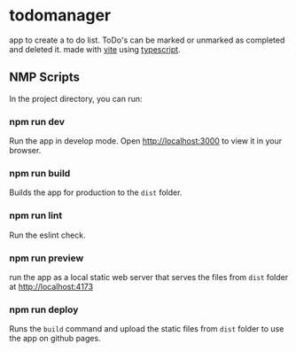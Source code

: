 # todomanager
app to create a to do list.
ToDo's can be marked or unmarked as completed and deleted it.
made with [vite](https://vitejs.dev/) using [typescript](https://www.typescriptlang.org/).

  
## NMP Scripts
In the project directory, you can run:

  
### npm run dev
Run the app in develop mode.
Open [http://localhost:3000](http://localhost:3000) to view it in your browser.

  
### npm run build
Builds the app for production to the `dist` folder.

  
### npm run lint
Run the eslint check.


### npm run preview
run the app as a local static web server that serves the files from `dist` folder at [http://localhost:4173](http://localhost:4173)

  
### npm run deploy
Runs the `build` command and upload the static files from `dist` folder to use the app on github pages.
